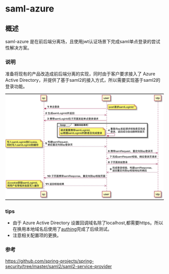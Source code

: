 # saml-azure

## 概述

saml-azure 是在前后端分离场，且使用jwt认证场景下完成saml单点登录的尝试性解决方案。

### 说明

准备将现有的产品改造成前后端分离的实现，同时由于客户要求接入了 Azure Active Directory，并提供了基于saml2的接入方式，所以需要实现基于saml2的登录功能。


![大致流程](img.png)

### tips
* 由于 Azure Active Directory 设置回调域名除了localhost,都需要https。所以在换用本地域名后使用了[authing](https://wwww.authing.cn)完成了后续测试。
* 注意相关配置项的更换。


### 参考
https://github.com/spring-projects/spring-security/tree/master/saml2/saml2-service-provider
